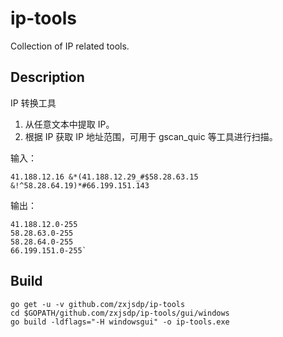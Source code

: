 # ip-tools
Collection of IP related tools.

## Description

IP 转换工具

1. 从任意文本中提取 IP。
2. 根据 IP 获取 IP 地址范围，可用于 gscan_quic 等工具进行扫描。

输入：

    41.188.12.16 &*(41.188.12.29_#$58.28.63.15
    &!^58.28.64.19)*#66.199.151.143

输出：

    41.188.12.0-255
    58.28.63.0-255
    58.28.64.0-255
    66.199.151.0-255`

## Build

    go get -u -v github.com/zxjsdp/ip-tools
    cd $GOPATH/github.com/zxjsdp/ip-tools/gui/windows
    go build -ldflags="-H windowsgui" -o ip-tools.exe
